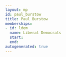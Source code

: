 ```yaml
---
layout: mp
id: paul_burstow
title: Paul Burstow
memberships:
- id: ldem
  name: Liberal Democrats
  start: 
  end: 
autogenerated: true
---
```

